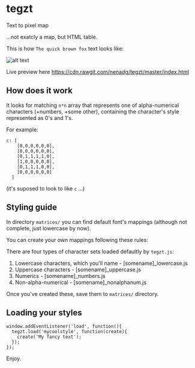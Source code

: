 # tegzt
Text to pixel map

...not exatcly a map, but HTML table.

This is how `The quick brown fox` text looks like: 

![alt text](http://statick.org/quickbrownfox_demo.png "Quick brown fox")

Live preview here https://cdn.rawgit.com/nenadg/tegzt/master/index.html

## How does it work
It looks for matching `n*n` array that represents one of alpha-numerical characters (+numbers, +some other),
containing the character's style represented as 0's and 1's.

For example:

    c: [
	  	[0,0,0,0,0,0],
	  	[0,0,0,0,0,0],
	  	[0,1,1,1,1,0],
	  	[1,0,0,0,0,0],
	  	[0,1,1,1,0,0],
	  	[0,0,0,0,0,0]
	  ]
(it's suposed to look to like `c` ...)

## Styling guide
In directory `matrices/` you can find default font's mappings (although not complete, just lowercase by now).

You can create your own mappings following these rules:

There are four types of character sets loaded defaultly by `tegzt.js`:

1. Lowercase characters, which you'll name - [somename]_lowercase.js
2. Uppercase characters - [somename]_uppercase.js
3. Numerics - [somename]_numbers.js
4. Non-alpha-numerical - [somename]_nonalphanum.js

Once you've created these, save them to `matrices/` directory.

## Loading your styles
    window.addEventListener('load', function(){
      tegzt.load('mycoolstyle', function(create){
        create('My fancy text');
      });
    });

Enjoy.
